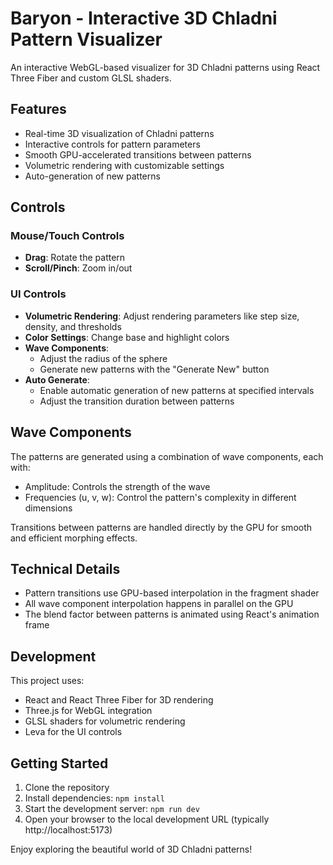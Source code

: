 # Baryon - Interactive 3D Chladni Pattern Visualizer

An interactive WebGL-based visualizer for 3D Chladni patterns using React Three Fiber and custom GLSL shaders.

## Features

- Real-time 3D visualization of Chladni patterns
- Interactive controls for pattern parameters
- Smooth GPU-accelerated transitions between patterns
- Volumetric rendering with customizable settings
- Auto-generation of new patterns

## Controls

### Mouse/Touch Controls

- **Drag**: Rotate the pattern
- **Scroll/Pinch**: Zoom in/out

### UI Controls

- **Volumetric Rendering**: Adjust rendering parameters like step size, density, and thresholds
- **Color Settings**: Change base and highlight colors
- **Wave Components**:
  - Adjust the radius of the sphere
  - Generate new patterns with the "Generate New" button
- **Auto Generate**:
  - Enable automatic generation of new patterns at specified intervals
  - Adjust the transition duration between patterns

## Wave Components

The patterns are generated using a combination of wave components, each with:

- Amplitude: Controls the strength of the wave
- Frequencies (u, v, w): Control the pattern's complexity in different dimensions

Transitions between patterns are handled directly by the GPU for smooth and efficient morphing effects.

## Technical Details

- Pattern transitions use GPU-based interpolation in the fragment shader
- All wave component interpolation happens in parallel on the GPU
- The blend factor between patterns is animated using React's animation frame

## Development

This project uses:

- React and React Three Fiber for 3D rendering
- Three.js for WebGL integration
- GLSL shaders for volumetric rendering
- Leva for the UI controls

## Getting Started

1. Clone the repository
2. Install dependencies: `npm install`
3. Start the development server: `npm run dev`
4. Open your browser to the local development URL (typically http://localhost:5173)

Enjoy exploring the beautiful world of 3D Chladni patterns!
